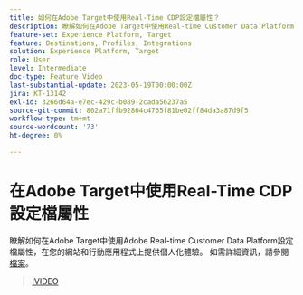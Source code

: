 ```yaml
---
title: 如何在Adobe Target中使用Real-Time CDP設定檔屬性？
description: 瞭解如何在Adobe Target中使用Real-time Customer Data Platform設定檔屬性，在您的網站和行動應用程式上提供個人化體驗。
feature-set: Experience Platform, Target
feature: Destinations, Profiles, Integrations
solution: Experience Platform, Target
role: User
level: Intermediate
doc-type: Feature Video
last-substantial-update: 2023-05-19T00:00:00Z
jira: KT-13142
exl-id: 3266d64a-e7ec-429c-b089-2cada56237a5
source-git-commit: 802a71ffb92864c4765f81be02ff84da3a87d9f5
workflow-type: tm+mt
source-wordcount: '73'
ht-degree: 0%

---
```


# 在Adobe Target中使用Real-Time CDP設定檔屬性

瞭解如何在Adobe Target中使用Adobe Real-time Customer Data Platform設定檔屬性，在您的網站和行動應用程式上提供個人化體驗。 如需詳細資訊，請參閱[檔案](https://experienceleague.adobe.com/docs/target/using/integrate/integrating-with-rtcdp.html)。

>[!VIDEO](https://video.tv.adobe.com/v/3419318/?learn=on)
